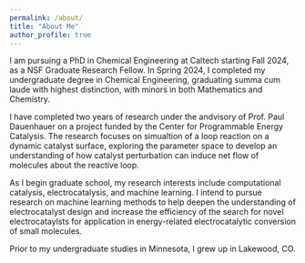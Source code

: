 ```yaml
---
permalink: /about/
title: "About Me"
author_profile: true
---
```


I am pursuing a PhD in Chemical Engineering at Caltech starting Fall 2024, as a NSF Graduate Research Fellow. In Spring 2024, I completed my undergraduate degree in Chemical Engineering, graduating summa cum laude with highest distinction, with minors in both Mathematics and Chemistry. 

I have completed two years of research under the andvisory of Prof. Paul Dauenhauer on a project funded by the Center for Programmable Energy Catalysis. The research focuses on simualtion of a loop reaction on a dynamic catalyst surface, exploring the parameter space to develop an understanding of how catalyst perturbation can induce net flow of molecules about the reactive loop. 

As I begin graduate school, my research interests include computational catalysis, electrocatalysis, and machine learning. I intend to pursue research on machine learning methods to help deepen the understanding of electrocatalyst design and increase the efficiency of the search for novel electrocataylsts for application in energy-related electrocatalytic conversion of small molecules. 

Prior to my undergraduate studies in Minnesota, I grew up in Lakewood, CO. 